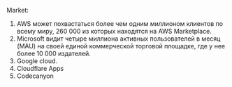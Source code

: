 Market:

1. AWS может похвастаться более чем одним миллионом клиентов по всему миру, 260 000 из которых находятся на AWS Marketplace. 
2. Microsoft видит четыре миллиона активных пользователей в месяц (MAU) на своей единой коммерческой торговой площадке, где у нее более 10 000 издателей.
3. Google cloud. 
4. Cloudflare Apps
5. Codecanyon
